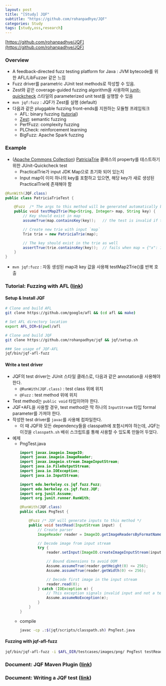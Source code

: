```yaml
---
layout: post
title: "[Study] JQF"
subtitle: "https://github.com/rohanpadhye/JQF"
categories: Study
tags: [study,oss,research]
---
```


[https://github.com/rohanpadhye/JQF](https://github.com/rohanpadhye/JQF)

### Overview
* A feedback-directed fuzz testing platform for Java : JVM bytecode를 위한 AFL/LibFuzzer 같은 느낌
* Fuzz driver를 parametric JUnit test methods로 작성할 수 있음.
* Zest와 같은 coverage-guided fuzzing algorithm을 사용하여 [junit-quickcheck](https://github.com/pholser/junit-quickcheck) 스타일의 parameterized unit test를 실행할 수 있음
* `mvn jqf:fuzz` : JQF가 Zest를 실행 (default)
* 다음과 같은 pluggable fuzzing front-ends를 지원하는 모듈형 프레임워크
  * AFL: binary fuzzing ([tutorial](https://github.com/rohanpadhye/jqf/wiki/Fuzzing-with-AFL))
  * [Zest](https://rohan.padhye.org/files/zest-issta19.pdf): semantic fuzzing
  * PerfFuzz: complexity fuzzing
  * PLCheck: reinforcement learning
  * BigFuzz: Apache Spark fuzzing

### Example
* ([Apache Commons Collection](https://commons.apache.org/proper/commons-collections/)) [PatriciaTrie](https://commons.apache.org/proper/commons-collections/apidocs/org/apache/commons/collections4/trie/PatriciaTrie.html) 클래스의 property를 테스트하기 위한 JUnit-Quickcheck test
  * PracticalTrie가 input JDK Map으로 초기화 되어 있는지
  * Input map이 이미 하나의 key를 포함하고 있으면, 해당 key가 새로 생성된 PracticalTrie에 존재해야 함
```java
@RunWith(JQF.class)
public class PatriciaTrieTest {

    @Fuzz  /* The args to this method will be generated automatically by JQF */
    public void testMap2Trie(Map<String, Integer> map, String key) {
        // Key should exist in map
        assumeTrue(map.containsKey(key));   // the test is invalid if this predicate is not true

        // Create new trie with input `map`
        Trie trie = new PatriciaTrie(map);

        // The key should exist in the trie as well
        assertTrue(trie.containsKey(key));  // fails when map = {"x": 1, "x\0": 2} and key = "x"
    }
}
```  
* `mvn jqf:fuzz` : 자동 생성된 map과 key 값을 사용해 testMap2Trie()를 반복 호출
  
### Tutorial: Fuzzing with AFL ([link](https://github.com/rohanpadhye/jqf/wiki/Fuzzing-with-AFL))

#### Setup & Install JQF
```bash
# Clone and build AFL
git clone https://github.com/google/afl && (cd afl && make)

# Set AFL directory location
export AFL_DIR=$(pwd)/afl

# Clone and build JQF
git clone https://github.com/rohanpadhye/jqf && jqf/setup.sh

### See usage of JQF-AFL
jqf/bin/jqf-afl-fuzz
```

#### Write a test driver
* JQF의 test driver는 JUnit 스타일 클래스로, 다음과 같은 annotation을 사용해야 한다.
  * `@RunWith(JQF.class)` : test class 위에 위치
  * `@Fuzz` : test method 위에 위치
* Test method는 `public void` 타입이어야 한다.
* JQF+AFL을 사용할 경우, test method은 딱 하나의 `InputStream` 타입 formal parameter를 가져야 한다.
* 작성한 test driver를 `javac`를 사용해 컴파일한다. 
  * 이 때 JQF와 모든 dependency들을 classpath에 포함시켜야 하는데, JQF는 이것을 `classpath.sh` 배쉬 스크립트를 통해 사용할 수 있도록 만들어 두었다.
* 예제
  * PngTest.java
    ```java
    import javax.imageio.ImageIO;
    import javax.imageio.ImageReader;
    import javax.imageio.stream.ImageInputStream;
    import java.io.FileOutputStream;
    import java.io.IOException;
    import java.io.InputStream;

    import edu.berkeley.cs.jqf.fuzz.Fuzz;
    import edu.berkeley.cs.jqf.fuzz.JQF;
    import org.junit.Assume;
    import org.junit.runner.RunWith;

    @RunWith(JQF.class)
    public class PngTest {

        @Fuzz /* JQF will generate inputs to this method */
        public void testRead(InputStream input)  {
            // Create parser
            ImageReader reader = ImageIO.getImageReadersByFormatName("png").next();

            // Decode image from input stream
            try {
                reader.setInput(ImageIO.createImageInputStream(input));

                // Bound dimensions to avoid OOM
                Assume.assumeTrue(reader.getHeight(0) <= 256);
                Assume.assumeTrue(reader.getWidth(0) <= 256);

                // Decode first image in the input stream
                reader.read(0); 
            } catch (IOException e) {
                // This exception signals invalid input and not a test failure
                Assume.assumeNoException(e);
            }
        }
    }
    ```
  * compile
    ```bash
    javac -cp .:$(jqf/scripts/classpath.sh) PngTest.java 
    ```

#### Fuzzing with jqf-afl-fuzz
```bash
jqf/bin/jqf-afl-fuzz -i $AFL_DIR/testcases/images/png/ PngTest testRead
```

### Document: JQF Maven Plugin ([link](https://github.com/rohanpadhye/JQF/wiki/JQF-Maven-Plugin))

### Document: Writing a JQF test ([link](https://github.com/rohanpadhye/JQF/wiki/Writing-a-JQF-test))
